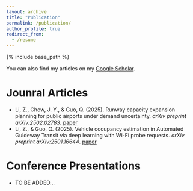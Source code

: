 ```yaml
---
layout: archive
title: "Publication"
permalink: /publication/
author_profile: true
redirect_from:
  - /resume
---
```


{% include base_path %}

You can also find my articles on my [Google Scholar](https://scholar.google.com/citations?user=acIQuOYAAAAJ&hl=en).


Jounral Articles
======
* Li, Z., Chow, J. Y., & Guo, Q. (2025). Runway capacity expansion planning for public airports under demand uncertainty. *arXiv preprint arXiv:2502.02783*. [paper](https://arxiv.org/abs/2502.02783)
* Li, Z., & Guo, Q. (2025). Vehicle occupancy estimation in Automated Guideway Transit via deep learning with Wi-Fi probe requests. *arXiv preprint arXiv:2501.16644*. [paper](https://arxiv.org/abs/2501.16644)

  
Conference Presentations
======
* TO BE ADDED...
